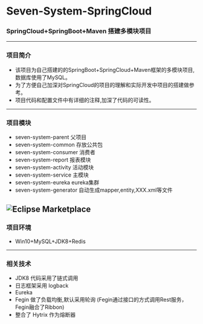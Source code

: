 # Seven-System-SpringCloud
###  SpringCloud+SpringBoot+Maven 搭建多模块项目 

***
### 项目简介
-   该项目为自己搭建的的SpringBoot+SpringCloud+Maven框架的多模块项目,数据库使用了MySQL。
-   为了方便自己加深对SpringCloud的项目的理解和实际开发中项目的搭建做参考。
-   项目代码和配置文件中有详细的注释,加深了代码的可读性。
    
---

### 项目模块
-   seven-system-parent 父项目
-   seven-system-common 存放公共包
-   seven-system-consumer 消费者
-   seven-system-report 报表模块
-   seven-system-activity 活动模块
-   seven-system-service 主模块
-   seven-system-eureka eureka集群
-   seven-system-generator 自动生成mapper,entity,XXX.xml等文件

![Eclipse Marketplace](https://img.shields.io/eclipse-marketplace/dt/6.svg)
---
### 项目环境
-   Win10+MySQL+JDK8+Redis

---

### 相关技术
- JDK8 代码采用了链式调用 
- 日志框架采用 logback
- Eureka 
- Fegin 做了负载均衡,默认采用轮询 (Fegin通过接口的方式调用Rest服务，Fegin融合了Ribbon)
- 整合了 Hytrix 作为熔断器

